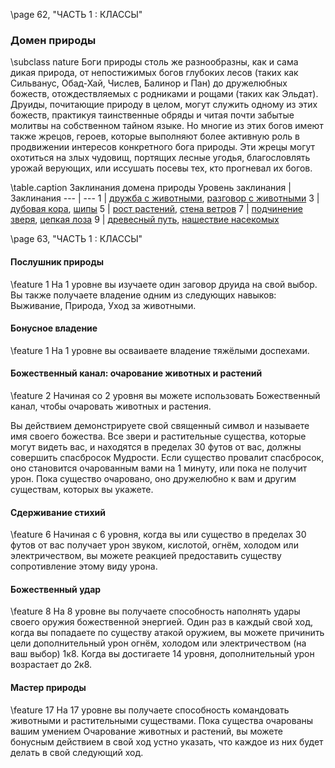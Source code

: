 \page 62, "ЧАСТЬ 1 : КЛАССЫ"
### Домен природы
\subclass nature
Боги природы столь же разнообразны, как и сама дикая природа, от непостижимых богов глубоких лесов (таких как Сильванус, Обад-Хай, Числев, Балинор и Пан) до дружелюбных божеств, отождествляемых с родниками и рощами (таких как Эльдат). Друиды, почитающие природу в целом, могут служить одному из этих божеств, практикуя таинственные обряды и читая почти забытые молитвы на собственном тайном языке. Но многие из этих богов имеют также жрецов, героев, которые выполняют более активную роль в продвижении интересов конкретного бога природы. Эти жрецы могут охотиться на злых чудовищ, портящих лесные угодья, благословлять урожай верующих, или иссушать посевы тех, кто прогневал их богов.

\table.caption Заклинания домена природы
Уровень заклинания | Заклинания
--- | ---
1 | [дружба с животными](animal_friendship), [разговор с животными](speak_with_animals)
3 | [дубовая кора](barkskin), [шипы](spike_growth)
5 | [рост растений](plant_growth), [стена ветров](wind_wall)
7 | [подчинение зверя](dominate_beast), [цепкая лоза](grasping_vine)
9 | [древесный путь](tree_stride), [нашествие насекомых](insect_plague)

\page 63, "ЧАСТЬ 1 : КЛАССЫ"
#### Послушник природы
\feature 1
На 1 уровне вы изучаете один заговор друида на свой выбор. Вы также получаете владение одним из следующих навыков: Выживание, Природа,
Уход за животными.

#### Бонусное владение
\feature 1
На 1 уровне вы осваиваете владение тяжёлыми доспехами.

#### Божественный канал: очарование животных и растений
\feature 2
Начиная со 2 уровня вы можете использовать Божественный канал, чтобы очаровать животных и растения.

Вы действием демонстрируете свой священный символ и называете имя своего божества. Все звери и растительные существа, которые могут видеть вас, и находятся в пределах 30 футов от вас, должны совершить спасбросок Мудрости. Если существо провалит спасбросок, оно становится очарованным вами на 1 минуту, или пока не получит урон. Пока существо очаровано, оно дружелюбно к вам и другим существам, которых вы укажете.

#### Сдерживание стихий
\feature 6
Начиная с 6 уровня, когда вы или существо в пределах 30 футов от вас получает урон звуком, кислотой, огнём, холодом или электричеством, вы можете реакцией предоставить существу сопротивление этому виду урона.

#### Божественный удар
\feature 8
На 8 уровне вы получаете способность наполнять удары своего оружия божественной энергией. Один раз в каждый свой ход, когда вы попадаете по существу атакой оружием, вы можете причинить цели дополнительный урон огнём, холодом или электричеством (на ваш выбор) 1к8. Когда вы достигаете 14 уровня, дополнительный урон возрастает до 2к8.

#### Мастер природы
\feature 17
На 17 уровне вы получаете способность командовать животными и растительными существами. Пока существа очарованы вашим умением Очарование животных и растений, вы можете бонусным действием в свой ход устно указать, что каждое из них будет делать в свой следующий ход.
